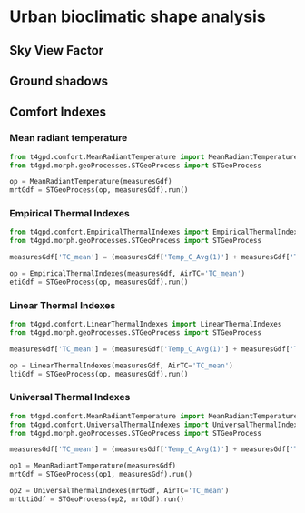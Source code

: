 # Urban bioclimatic shape analysis
## Sky View Factor
## Ground shadows
## Comfort Indexes
### Mean radiant temperature

```python
from t4gpd.comfort.MeanRadiantTemperature import MeanRadiantTemperature
from t4gpd.morph.geoProcesses.STGeoProcess import STGeoProcess

op = MeanRadiantTemperature(measuresGdf)
mrtGdf = STGeoProcess(op, measuresGdf).run()
```

### Empirical Thermal Indexes

```python
from t4gpd.comfort.EmpiricalThermalIndexes import EmpiricalThermalIndexes
from t4gpd.morph.geoProcesses.STGeoProcess import STGeoProcess

measuresGdf['TC_mean'] = (measuresGdf['Temp_C_Avg(1)'] + measuresGdf['Temp_C_Avg(2)']) / 2.0

op = EmpiricalThermalIndexes(measuresGdf, AirTC='TC_mean')
etiGdf = STGeoProcess(op, measuresGdf).run()
```

### Linear Thermal Indexes

```python
from t4gpd.comfort.LinearThermalIndexes import LinearThermalIndexes
from t4gpd.morph.geoProcesses.STGeoProcess import STGeoProcess

measuresGdf['TC_mean'] = (measuresGdf['Temp_C_Avg(1)'] + measuresGdf['Temp_C_Avg(2)']) / 2.0

op = LinearThermalIndexes(measuresGdf, AirTC='TC_mean')
ltiGdf = STGeoProcess(op, measuresGdf).run()
```

### Universal Thermal Indexes

```python
from t4gpd.comfort.MeanRadiantTemperature import MeanRadiantTemperature
from t4gpd.comfort.UniversalThermalIndexes import UniversalThermalIndexes
from t4gpd.morph.geoProcesses.STGeoProcess import STGeoProcess

measuresGdf['TC_mean'] = (measuresGdf['Temp_C_Avg(1)'] + measuresGdf['Temp_C_Avg(2)']) / 2.0

op1 = MeanRadiantTemperature(measuresGdf)
mrtGdf = STGeoProcess(op1, measuresGdf).run()

op2 = UniversalThermalIndexes(mrtGdf, AirTC='TC_mean')
mrtUtiGdf = STGeoProcess(op2, mrtGdf).run()
```
